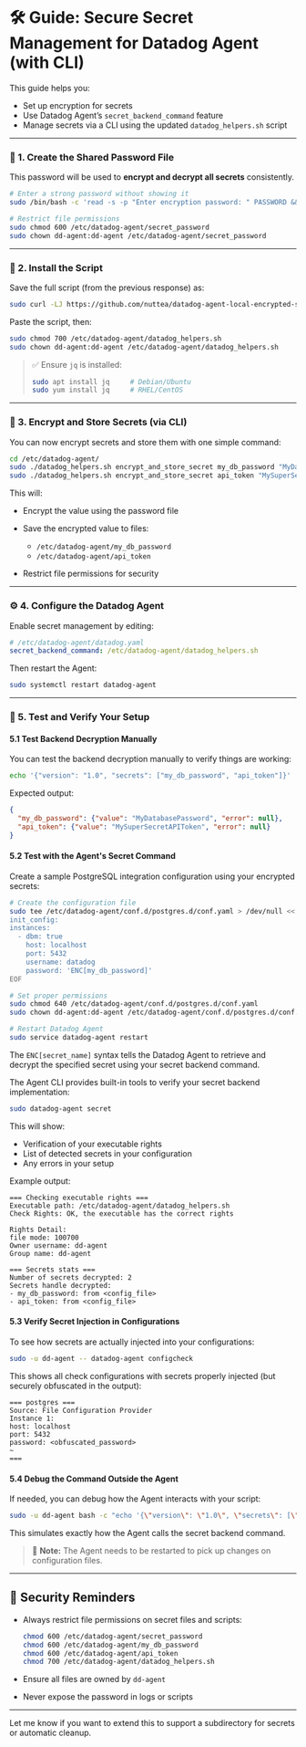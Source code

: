# 🛠️ Guide: Secure Secret Management for Datadog Agent (with CLI)

This guide helps you:

* Set up encryption for secrets
* Use Datadog Agent’s `secret_backend_command` feature
* Manage secrets via a CLI using the updated `datadog_helpers.sh` script

---

### 🔐 1. Create the Shared Password File

This password will be used to **encrypt and decrypt all secrets** consistently.

```bash
# Enter a strong password without showing it
sudo /bin/bash -c 'read -s -p "Enter encryption password: " PASSWORD && echo "$PASSWORD" > /etc/datadog-agent/secret_password && unset PASSWORD'

# Restrict file permissions
sudo chmod 600 /etc/datadog-agent/secret_password
sudo chown dd-agent:dd-agent /etc/datadog-agent/secret_password
```

---

### 📜 2. Install the Script

Save the full script (from the previous response) as:

```bash
sudo curl -LJ https://github.com/nuttea/datadog-agent-local-encrypted-secret-backend-command/raw/refs/heads/main/datadog_helpers.sh -o /etc/datadog-agent/datadog_helpers.sh 
```

Paste the script, then:

```bash
sudo chmod 700 /etc/datadog-agent/datadog_helpers.sh
sudo chown dd-agent:dd-agent /etc/datadog-agent/datadog_helpers.sh
```

> ✅ Ensure `jq` is installed:
>
> ```bash
> sudo apt install jq     # Debian/Ubuntu
> sudo yum install jq     # RHEL/CentOS
> ```

---

### 🔏 3. Encrypt and Store Secrets (via CLI)

You can now encrypt secrets and store them with one simple command:

```bash
cd /etc/datadog-agent/
sudo ./datadog_helpers.sh encrypt_and_store_secret my_db_password "MyDatabasePassword"
sudo ./datadog_helpers.sh encrypt_and_store_secret api_token "MySuperSecretAPIToken"
```

This will:

* Encrypt the value using the password file
* Save the encrypted value to files:

  * `/etc/datadog-agent/my_db_password`
  * `/etc/datadog-agent/api_token`
* Restrict file permissions for security

---

### ⚙️ 4. Configure the Datadog Agent

Enable secret management by editing:

```yaml
# /etc/datadog-agent/datadog.yaml
secret_backend_command: /etc/datadog-agent/datadog_helpers.sh
```

Then restart the Agent:

```bash
sudo systemctl restart datadog-agent
```

---

### 🧪 5. Test and Verify Your Setup

#### 5.1 Test Backend Decryption Manually

You can test the backend decryption manually to verify things are working:

```bash
echo '{"version": "1.0", "secrets": ["my_db_password", "api_token"]}' | sudo /etc/datadog-agent/datadog_helpers.sh --secret-backend
```

Expected output:

```json
{
  "my_db_password": {"value": "MyDatabasePassword", "error": null},
  "api_token": {"value": "MySuperSecretAPIToken", "error": null}
}
```

#### 5.2 Test with the Agent's Secret Command

Create a sample PostgreSQL integration configuration using your encrypted secrets:

```bash
# Create the configuration file
sudo tee /etc/datadog-agent/conf.d/postgres.d/conf.yaml > /dev/null << 'EOF'
init_config:
instances:
  - dbm: true
    host: localhost
    port: 5432
    username: datadog
    password: 'ENC[my_db_password]'
EOF

# Set proper permissions
sudo chmod 640 /etc/datadog-agent/conf.d/postgres.d/conf.yaml
sudo chown dd-agent:dd-agent /etc/datadog-agent/conf.d/postgres.d/conf.yaml

# Restart Datadog Agent
sudo service datadog-agent restart
```

The `ENC[secret_name]` syntax tells the Datadog Agent to retrieve and decrypt the specified secret using your secret backend command.

The Agent CLI provides built-in tools to verify your secret backend implementation:

```bash
sudo datadog-agent secret
```

This will show:
- Verification of your executable rights
- List of detected secrets in your configuration
- Any errors in your setup

Example output:
```
=== Checking executable rights ===
Executable path: /etc/datadog-agent/datadog_helpers.sh
Check Rights: OK, the executable has the correct rights

Rights Detail:
file mode: 100700
Owner username: dd-agent
Group name: dd-agent

=== Secrets stats ===
Number of secrets decrypted: 2
Secrets handle decrypted:
- my_db_password: from <config_file>
- api_token: from <config_file>
```

#### 5.3 Verify Secret Injection in Configurations

To see how secrets are actually injected into your configurations:

```bash
sudo -u dd-agent -- datadog-agent configcheck
```

This shows all check configurations with secrets properly injected (but securely obfuscated in the output):

```
=== postgres ===
Source: File Configuration Provider
Instance 1:
host: localhost
port: 5432
password: <obfuscated_password>
~
===
```

#### 5.4 Debug the Command Outside the Agent

If needed, you can debug how the Agent interacts with your script:

```bash
sudo -u dd-agent bash -c "echo '{\"version\": \"1.0\", \"secrets\": [\"my_db_password\", \"api_token\"]}' | /etc/datadog-agent/datadog_helpers.sh"
```

This simulates exactly how the Agent calls the secret backend command.

> 📝 **Note:** The Agent needs to be restarted to pick up changes on configuration files.

---

## 🔐 Security Reminders

* Always restrict file permissions on secret files and scripts:

  ```bash
  chmod 600 /etc/datadog-agent/secret_password
  chmod 600 /etc/datadog-agent/my_db_password
  chmod 600 /etc/datadog-agent/api_token
  chmod 700 /etc/datadog-agent/datadog_helpers.sh
  ```
* Ensure all files are owned by `dd-agent`
* Never expose the password in logs or scripts

---

Let me know if you want to extend this to support a subdirectory for secrets or automatic cleanup.

